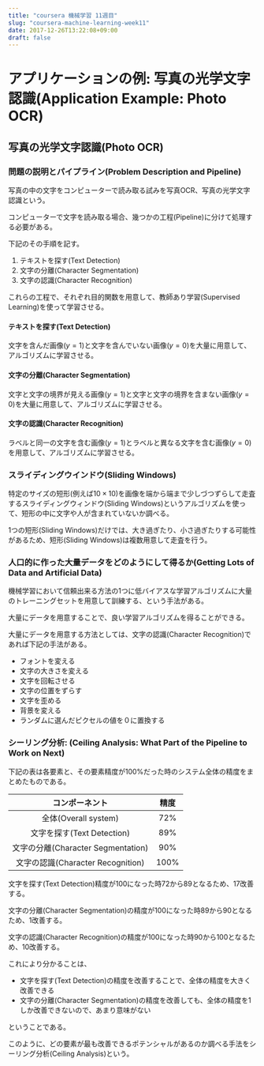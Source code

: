 ```yaml
---
title: "coursera 機械学習 11週目"
slug: "coursera-machine-learning-week11"
date: 2017-12-26T13:22:08+09:00
draft: false
---
```


アプリケーションの例: 写真の光学文字認識(Application Example: Photo OCR)
========================================================================

写真の光学文字認識(Photo OCR)
-----------------------------

### 問題の説明とパイプライン(Problem Description and Pipeline)

写真の中の文字をコンピューターで読み取る試みを写真OCR、写真の光学文字認識という。

コンピューターで文字を読み取る場合、幾つかの工程(Pipeline)に分けて処理する必要がある。

下記のその手順を記す。

1. テキストを探す(Text Detection)
2. 文字の分離(Character Segmentation)
3. 文字の認識(Character Recognition)

これらの工程で、それぞれ目的関数を用意して、教師あり学習(Supervised Learning)を使って学習させる。

#### テキストを探す(Text Detection)

文字を含んだ画像($y=1$)と文字を含んでいない画像($y=0$)を大量に用意して、アルゴリズムに学習させる。

#### 文字の分離(Character Segmentation)

文字と文字の境界が見える画像($y=1$)と文字と文字の境界を含まない画像($y=0$)を大量に用意して、アルゴリズムに学習させる。

#### 文字の認識(Character Recognition)

ラベルと同一の文字を含む画像($y=1$)とラベルと異なる文字を含む画像($y=0$)を用意して、アルゴリズムに学習させる。

### スライディングウインドウ(Sliding Windows)

特定のサイズの短形(例えば$10 \times 10$)を画像を端から端まで少しづつずらして走査するスライディングウィンドウ(Sliding Windows)というアルゴリズムを使って、短形の中に文字や人が含まれていないか調べる。

1つの短形(Sliding Windows)だけでは、大き過ぎたり、小さ過ぎたりする可能性があるため、短形(Sliding Windows)は複数用意して走査を行う。

### 人口的に作った大量データをどのようにして得るか(Getting Lots of Data and Artificial Data)

機械学習において信頼出来る方法の1つに低バイアスな学習アルゴリズムに大量のトレーニングセットを用意して訓練する、という手法がある。

大量にデータを用意することで、良い学習アルゴリズムを得ることができる。

大量にデータを用意する方法としては、文字の認識(Character Recognition)であれば下記の手法がある。

- フォントを変える
- 文字の大きさを変える
- 文字を回転させる
- 文字の位置をずらす
- 文字を歪める
- 背景を変える
- ランダムに選んだピクセルの値を０に置換する

### シーリング分析: (Ceiling Analysis: What Part of the Pipeline to Work on Next)

下記の表は各要素と、その要素精度が100%だった時のシステム全体の精度をまとめたものである。

| コンポーネント                      | 精度 |
|:-----------------------------------:|:----:|
| 全体(Overall system)               | 72%  |
| 文字を探す(Text Detection)          | 89%  |
| 文字の分離(Character Segmentation)  | 90%  |
| 文字の認識(Character Recognition)   | 100% |

文字を探す(Text Detection)精度が$100%$になった時$72%$から$89%$となるため、$17%$改善する。

文字の分離(Character Segmentation)の精度が$100%$になった時$89%$から$90%$となるため、$1%$改善する。

文字の認識(Character Recognition)の精度が$100%$になった時$90%$から$100%$となるため、$10%$改善する。

これにより分かることは、

- 文字を探す(Text Detection)の精度を改善することで、全体の精度を大きく改善できる
- 文字の分離(Character Segmentation)の精度を改善しても、全体の精度を$1%$しか改善できないので、あまり意味がない

ということである。

このように、どの要素が最も改善できるポテンシャルがあるのか調べる手法をシーリング分析(Ceiling Analysis)という。
